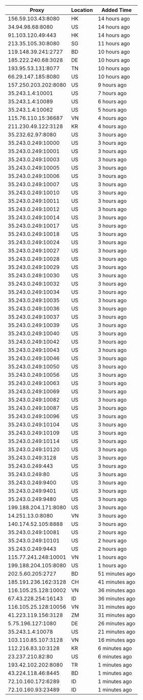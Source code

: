 | Proxy | Location | Added Time |
|---------|----------|------------|
| 156.59.103.43:8080 | HK | 14 hours ago |
| 34.94.98.68:8080 | US | 14 hours ago |
| 91.103.120.49:443 | HK | 14 hours ago |
| 213.35.105.30:8080 | SG | 11 hours ago |
| 119.148.39.241:2727 | BD | 10 hours ago |
| 185.222.240.68:3028 | DE | 10 hours ago |
| 193.95.53.131:8077 | TN | 10 hours ago |
| 66.29.147.185:8080 | US | 10 hours ago |
| 157.250.203.202:8080 | US | 9 hours ago |
| 35.243.1.4:10001 | US | 7 hours ago |
| 35.243.1.4:10089 | US | 6 hours ago |
| 35.243.1.4:10062 | US | 5 hours ago |
| 115.76.110.15:36687 | VN | 4 hours ago |
| 211.230.49.122:3128 | KR | 4 hours ago |
| 35.232.62.97:8080 | US | 3 hours ago |
| 35.243.0.249:10000 | US | 3 hours ago |
| 35.243.0.249:10001 | US | 3 hours ago |
| 35.243.0.249:10003 | US | 3 hours ago |
| 35.243.0.249:10005 | US | 3 hours ago |
| 35.243.0.249:10006 | US | 3 hours ago |
| 35.243.0.249:10007 | US | 3 hours ago |
| 35.243.0.249:10010 | US | 3 hours ago |
| 35.243.0.249:10011 | US | 3 hours ago |
| 35.243.0.249:10012 | US | 3 hours ago |
| 35.243.0.249:10014 | US | 3 hours ago |
| 35.243.0.249:10017 | US | 3 hours ago |
| 35.243.0.249:10018 | US | 3 hours ago |
| 35.243.0.249:10024 | US | 3 hours ago |
| 35.243.0.249:10027 | US | 3 hours ago |
| 35.243.0.249:10028 | US | 3 hours ago |
| 35.243.0.249:10029 | US | 3 hours ago |
| 35.243.0.249:10030 | US | 3 hours ago |
| 35.243.0.249:10032 | US | 3 hours ago |
| 35.243.0.249:10034 | US | 3 hours ago |
| 35.243.0.249:10035 | US | 3 hours ago |
| 35.243.0.249:10036 | US | 3 hours ago |
| 35.243.0.249:10037 | US | 3 hours ago |
| 35.243.0.249:10039 | US | 3 hours ago |
| 35.243.0.249:10040 | US | 3 hours ago |
| 35.243.0.249:10042 | US | 3 hours ago |
| 35.243.0.249:10043 | US | 3 hours ago |
| 35.243.0.249:10046 | US | 3 hours ago |
| 35.243.0.249:10050 | US | 3 hours ago |
| 35.243.0.249:10056 | US | 3 hours ago |
| 35.243.0.249:10063 | US | 3 hours ago |
| 35.243.0.249:10069 | US | 3 hours ago |
| 35.243.0.249:10082 | US | 3 hours ago |
| 35.243.0.249:10087 | US | 3 hours ago |
| 35.243.0.249:10096 | US | 3 hours ago |
| 35.243.0.249:10104 | US | 3 hours ago |
| 35.243.0.249:10109 | US | 3 hours ago |
| 35.243.0.249:10114 | US | 3 hours ago |
| 35.243.0.249:10120 | US | 3 hours ago |
| 35.243.0.249:3128 | US | 3 hours ago |
| 35.243.0.249:443 | US | 3 hours ago |
| 35.243.0.249:80 | US | 3 hours ago |
| 35.243.0.249:9400 | US | 3 hours ago |
| 35.243.0.249:9401 | US | 3 hours ago |
| 35.243.0.249:9480 | US | 3 hours ago |
| 199.188.204.171:8080 | US | 3 hours ago |
| 14.251.13.0:8080 | VN | 3 hours ago |
| 140.174.52.105:8888 | US | 3 hours ago |
| 35.243.0.249:10081 | US | 2 hours ago |
| 35.243.0.249:10101 | US | 2 hours ago |
| 35.243.0.249:9443 | US | 2 hours ago |
| 115.77.241.248:10001 | VN | 1 hours ago |
| 199.188.204.105:8080 | US | 1 hours ago |
| 202.5.60.205:2727 | BD | 51 minutes ago |
| 185.191.236.162:3128 | CH | 41 minutes ago |
| 116.105.25.128:10002 | VN | 36 minutes ago |
| 67.43.228.254:16143 | ID | 36 minutes ago |
| 116.105.25.128:10056 | VN | 31 minutes ago |
| 41.223.119.156:3128 | ZM | 31 minutes ago |
| 5.75.196.127:1080 | DE | 26 minutes ago |
| 35.243.1.4:10078 | US | 21 minutes ago |
| 103.110.85.107:3128 | VN | 16 minutes ago |
| 112.216.83.10:3128 | KR | 6 minutes ago |
| 23.237.210.82:80 | US | 6 minutes ago |
| 193.42.102.202:8080 | TR | 1 minutes ago |
| 43.224.118.46:8445 | BD | 1 minutes ago |
| 72.10.160.172:6289 | ID | 1 minutes ago |
| 72.10.160.93:23489 | ID | 1 minutes ago |
